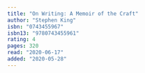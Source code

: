 ```yaml
---
title: "On Writing: A Memoir of the Craft"
author: "Stephen King"
isbn: "0743455967"
isbn13: "9780743455961"
rating: 4
pages: 320
read: "2020-06-17"
added: "2020-05-28"
---
```


